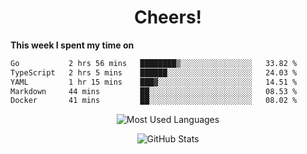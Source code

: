 <h1 align="center">Cheers!</h1>

**This week I spent my time on**
<!--START_SECTION:waka-->

```txt
Go           2 hrs 56 mins   ████████▒░░░░░░░░░░░░░░░░   33.82 %
TypeScript   2 hrs 5 mins    ██████░░░░░░░░░░░░░░░░░░░   24.03 %
YAML         1 hr 15 mins    ███▓░░░░░░░░░░░░░░░░░░░░░   14.51 %
Markdown     44 mins         ██░░░░░░░░░░░░░░░░░░░░░░░   08.53 %
Docker       41 mins         ██░░░░░░░░░░░░░░░░░░░░░░░   08.02 %
```

<!--END_SECTION:waka-->

<p align="center"><img src="https://github-readme-stats.vercel.app/api/top-langs/?username=thnkrn&layout=compact&hide=html&theme=tokyonight" alt="Most Used Languages" /></p>

<p align="center"><img src="https://github-readme-stats.vercel.app/api?username=thnkrn&show_icons=true&count_private=true&theme=tokyonight" alt="GitHub Stats" /></p>

<!-- <p align="center"><a href="https://wakatime.com"><img src="https://wakatime.com/share/@thnkrn/40092326-d1bd-471b-89da-9a7c63939402.png" /></p>
 -->
